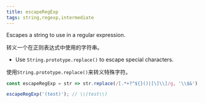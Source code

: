 ```yaml
---
title: escapeRegExp
tags: string,regexp,intermediate
---
```


Escapes a string to use in a regular expression.

转义一个在正则表达式中使用的字符串。

- Use `String.prototype.replace()` to escape special characters.

使用`String.prototype.replace()`来转义特殊字符。

```js
const escapeRegExp = str => str.replace(/[.*+?^${}()|[\]\\]/g, '\\$&');
```

```js
escapeRegExp('(test)'); // \\(test\\)
```
